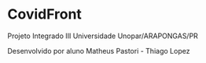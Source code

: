 # CovidFront

Projeto Integrado III Universidade Unopar/ARAPONGAS/PR

Desenvolvido por aluno Matheus Pastori - Thiago Lopez
